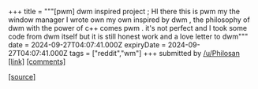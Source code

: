 +++
title = """[pwm] dwm inspired project ; HI there this is pwm my the window manager I wrote own my own inspired by dwm , the philosophy of dwm with the power of c++ comes pwm . it's not perfect and I took some code from dwm itself but it is still honest work and a love letter to dwm"""
date = 2024-09-27T04:07:41.000Z
expiryDate = 2024-09-27T04:07:41.000Z
tags = ["reddit","wm"]
+++
submitted by [/u/Philosan](https://www.reddit.com/user/Philosan)  
[\[link\]](https://www.reddit.com/gallery/1fqfbkw) [\[comments\]](https://www.reddit.com/r/unixporn/comments/1fqfbkw/pwm_dwm_inspired_project_hi_there_this_is_pwm_my/)

[[source]](https://www.reddit.com/r/unixporn/comments/1fqfbkw/pwm_dwm_inspired_project_hi_there_this_is_pwm_my/)
